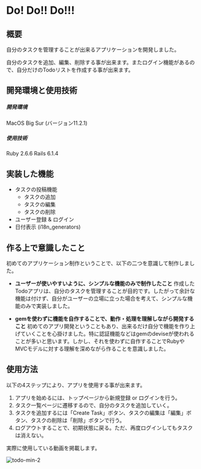 # Do! Do!! Do!!!
## 概要
自分のタスクを管理することが出来るアプリケーションを開発しました。

自分のタスクを追加、編集、削除する事が出来ます。またログイン機能があるので、自分だけのTodoリストを作成する事が出来ます。

## 開発環境と使用技術
##### 開発環境
MacOS Big Sur (バージョン11.2.1)

##### 使用技術
Ruby 2.6.6
Rails 6.1.4

## 実装した機能
- タスクの投稿機能
  - タスクの追加
  - タスクの編集
  - タスクの削除
- ユーザー登録 & ログイン
- 日付表示 (i18n_generators)

## 作る上で意識したこと
初めてのアプリケーション制作ということで、以下の二つを意識して制作しました。
- **ユーザーが使いやすいように、シンプルな機能のみで制作したこと**
作成したTodoアプリは、自分のタスクを管理することが目的です。したがって余計な機能は付けず、自分がユーザーの立場に立った場合を考えて、シンプルな機能のみで実装しました。

- **gemを使わずに機能を自作することで、動作・処理を理解しながら開発すること**
初めてのアプリ開発ということもあり、出来るだけ自分で機能を作り上げていくことを心掛けました。特に認証機能などはgemのdeviseが使われることが多いと思います。しかし、それを使わずに自作することでRubyやMVCモデルに対する理解を深めながら作ることを意識しました。

## 使用方法
以下の4ステップにより、アプリを使用する事が出来ます。
1. アプリを始めるには、トップページから新規登録 or ログインを行う。
2. タスク一覧ページに遷移するので、自分のタスクを追加していく。
3. タスクを追加するには「Create Task」ボタン、タスクの編集は「編集」ボタン、タスクの削除は「削除」ボタンで行う。
4. ログアウトすることで、初期状態に戻る。ただ、再度ログインしてもタスクは消えない。

実際に使用している動画を掲載します。

![todo-min-2](https://user-images.githubusercontent.com/87132718/132017865-e252405b-01df-49f7-874e-27ebab5f88ee.gif)
